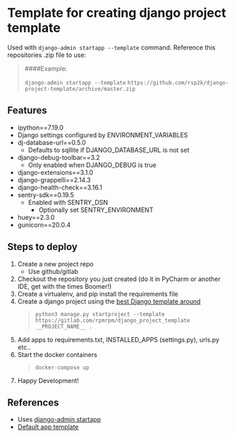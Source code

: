 # Template for creating django project template
Used with ``django-admin startapp --template`` command. Reference this repositories .zip file to use:

> ####Example:
> 
> ``django-admin startapp --template`` ``https://github.com/rsp2k/django-project-template/archive/master.zip``

  
## Features
  - ipython==7.19.0
  - Django settings configured by ENVIRONMENT_VARIABLES
  - dj-database-url==0.5.0
    - Defaults to sqllite if DJANGO_DATABASE_URL is not set
  - django-debug-toolbar==3.2
    - Only enabled when DJANGO_DEBUG is true
  - django-extensions==3.1.0
  - django-grappelli==2.14.3
  - django-health-check==3.16.1
  - sentry-sdk==0.19.5
    - Enabled with SENTRY_DSN 
      - Optionally set SENTRY_ENVIRONMENT
  - huey==2.3.0  
  - gunicorn==20.0.4

## Steps to deploy

1. Create a new project repo
   - Use github/gitlab
2. Checkout the repository you just created (do it in PyCharm or another IDE, get with the times Boomer!)
3. Create a virtualenv, and pip install the requirements file
4. Create a django project using the [best Django template around](https://gitlab.com/rpmrpm/django_project_template)
   >```python3 manage.py startproject --template https://gitlab.com/rpmrpm/django_project_template __PROJECT_NAME__ .```
5. Add apps to requirements.txt, INSTALLED_APPS (settings.py), urls.py etc..
5. Start the docker containers
   >```docker-compose up ```
6. Happy Development!

## References
* Uses [django-admin startapp ](https://docs.djangoproject.com/en/3.1/ref/django-admin/#startapp)
* [Default app template](https://github.com/django/django/tree/master/django/conf/project_template)
